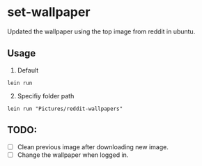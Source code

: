 # set-wallpaper

Updated the wallpaper using the top image from reddit in ubuntu.

## Usage
1. Default

`lein run`

2. Specifiy folder path

`lein run "Pictures/reddit-wallpapers"`

## TODO:
- [ ] Clean previous image after downloading new image.
- [ ] Change the wallpaper when logged in. 
